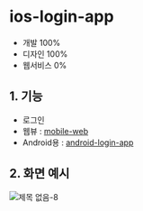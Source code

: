 # ios-login-app

* 개발 100%
* 디자인 100%
* 웹서비스 0%

## 1. 기능

* 로그인
* 웹뷰 : [mobile-web](https://github.com/yeaeun23/mobile-web)
* Android용 : [android-login-app](https://github.com/yeaeun23/android-login-app)

## 2. 화면 예시

![제목 없음-8](https://user-images.githubusercontent.com/14077108/135580984-117ae43f-0918-454a-8f1c-1ca8706792e7.png)
